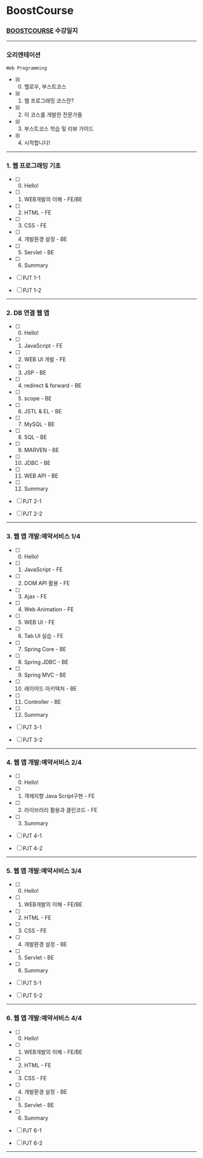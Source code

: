 # BoostCourse

### [BOOSTCOURSE](https://www.edwith.org/boostcourse-web/) 수강일지
***
### 오리엔테이션
```
Web Programming
```
- [x] 00. 헬로우, 부스트코스
- [x] 01. 웹 프로그래밍 코스란?
- [x] 02. 이 코스를 개발한 전문가들
- [x] 03. 부스트코스 학습 및 리뷰 가이드
- [x] 04. 시작합니다!
***

### 1. 웹 프로그래밍 기초

- [ ] 00. Hello!
- [ ] 01. WEB개발의 이해 - FE/BE
- [ ] 02. HTML - FE
- [ ] 03. CSS - FE
- [ ] 04. 개발환경 설정 - BE
- [ ] 05. Servlet - BE
- [ ] 06. Summary

- [ ] PJT 1-1
- [ ] PJT 1-2

***

### 2. DB 연결 웹 앱
- [ ] 00. Hello!
- [ ] 01. JavaScript - FE
- [ ] 02. WEB UI 개발 - FE
- [ ] 03. JSP - BE
- [ ] 04. redirect & forward - BE
- [ ] 05. scope - BE
- [ ] 06. JSTL & EL - BE
- [ ] 07. MySQL - BE
- [ ] 08. SQL - BE
- [ ] 09. MARVEN - BE
- [ ] 10. JDBC - BE
- [ ] 11. WEB API - BE
- [ ] 12. Summary

- [ ] PJT 2-1
- [ ] PJT 2-2

***

### 3. 웹 앱 개발:예약서비스 1/4
- [ ] 00. Hello!
- [ ] 01. JavaScript - FE
- [ ] 02. DOM API 활용 - FE
- [ ] 03. Ajax - FE
- [ ] 04. Web Animation - FE
- [ ] 05. WEB UI - FE
- [ ] 06. Tab UI 실습 - FE
- [ ] 07. Spring Core - BE
- [ ] 08. Spring JDBC - BE
- [ ] 09. Spring MVC - BE
- [ ] 10. 레이어드 아키텍처 - BE
- [ ] 11. Controller - BE
- [ ] 12. Summary

- [ ] PJT 3-1
- [ ] PJT 3-2

***

### 4. 웹 앱 개발:예약서비스 2/4
- [ ] 00. Hello!
- [ ] 01. 객체지향 Java Script구현 - FE
- [ ] 02. 라이브러리 활용과 클린코드 - FE
- [ ] 03. Summary

- [ ] PJT 4-1
- [ ] PJT 4-2

***

### 5. 웹 앱 개발:예약서비스 3/4
- [ ] 00. Hello!
- [ ] 01. WEB개발의 이해 - FE/BE
- [ ] 02. HTML - FE
- [ ] 03. CSS - FE
- [ ] 04. 개발환경 설정 - BE
- [ ] 05. Servlet - BE
- [ ] 06. Summary

- [ ] PJT 5-1
- [ ] PJT 5-2

***

### 6. 웹 앱 개발:예약서비스 4/4
- [ ] 00. Hello!
- [ ] 01. WEB개발의 이해 - FE/BE
- [ ] 02. HTML - FE
- [ ] 03. CSS - FE
- [ ] 04. 개발환경 설정 - BE
- [ ] 05. Servlet - BE
- [ ] 06. Summary

- [ ] PJT 6-1
- [ ] PJT 6-2

***





















